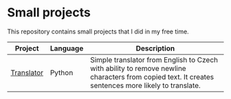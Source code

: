 # Small projects

This repository contains small projects that I did in my free time.

| Project | Language | Description |
|---------|----------|-------------|
| [Translator](https://github.com/MivojBlazek/Small-projects/tree/main/Translator) | Python | Simple translator from English to Czech with ability to remove newline characters from copied text. It creates sentences more likely to translate. |
